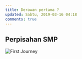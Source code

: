 ```yaml
---
title: Derawan pertama ?
updated: Sabtu, 2019-03-16 04:18
comments: true
---
```


## Perpisahan SMP 

![First Journey](https://dpetla.bn.files.1drv.com/y4p6rJRJAEb2aeUon8l6DCAXRcRaFMjxlM3C5KIpE5N4TCnVECfa1WFNrkqpxS1aHSLFNqwCOqhjS7RtDfz2fOJBZXFn3CO7M4TtuD9D98j_kNNBpvf5LctHoBLruNxtFxSmEFJ3CdCEvyDR0Vk87vo96ekgoFp7P4-I3TpuuvfndbIN3Tv91Sx1hW2mTGwoJp8HsUwOYggI709kEQnG_BgqQ/P5080091.JPG)
